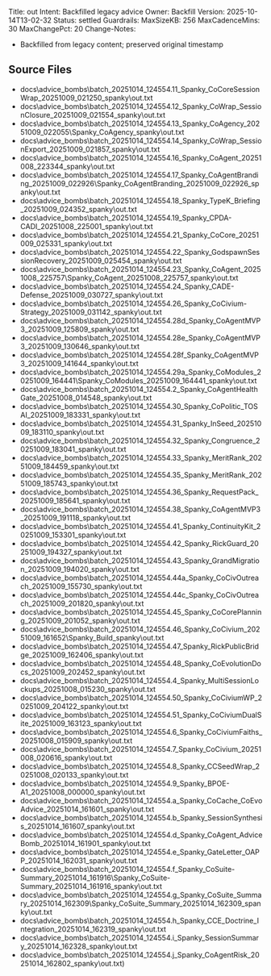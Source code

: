 Title: out
Intent: Backfilled legacy advice
Owner: Backfill
Version: 2025-10-14T13-02-32
Status: settled
Guardrails:
  MaxSizeKB: 256
  MaxCadenceMins: 30
  MaxChangePct: 20
Change-Notes:
  - Backfilled from legacy content; preserved original timestamp

## Source Files
- docs\advice_bombs\batch_20251014_124554\.11_Spanky_CoCoreSessionWrap_20251009_021250\_spanky\out.txt
- docs\advice_bombs\batch_20251014_124554\.12_Spanky_CoWrap_SessionClosure_20251009_021554\_spanky\out.txt
- docs\advice_bombs\batch_20251014_124554\.13_Spanky_CoAgency_20251009_022055\Spanky_CoAgency\_spanky\out.txt
- docs\advice_bombs\batch_20251014_124554\.14_Spanky_CoWrap_SessionExport_20251009_021857\_spanky\out.txt
- docs\advice_bombs\batch_20251014_124554\.16_Spanky_CoAgent_20251008_223344\_spanky\out.txt
- docs\advice_bombs\batch_20251014_124554\.17_Spanky_CoAgentBranding_20251009_022926\Spanky_CoAgentBranding_20251009_022926\_spanky\out.txt
- docs\advice_bombs\batch_20251014_124554\.18_Spanky_TypeK_Briefing_20251009_024352\_spanky\out.txt
- docs\advice_bombs\batch_20251014_124554\.19_Spanky_CPDA-CADI_20251008_225001\_spanky\out.txt
- docs\advice_bombs\batch_20251014_124554\.21_Spanky_CoCore_20251009_025331\_spanky\out.txt
- docs\advice_bombs\batch_20251014_124554\.22_Spanky_GodspawnSessionRecovery_20251009_025454\_spanky\out.txt
- docs\advice_bombs\batch_20251014_124554\.23_Spanky_CoAgent_20251008_225757\Spanky_CoAgent_20251008_225757\_spanky\out.txt
- docs\advice_bombs\batch_20251014_124554\.24_Spanky_CADE-Defense_20251009_030727\_spanky\out.txt
- docs\advice_bombs\batch_20251014_124554\.26_Spanky_CoCivium-Strategy_20251009_031142\_spanky\out.txt
- docs\advice_bombs\batch_20251014_124554\.28d_Spanky_CoAgentMVP3_20251009_125809\_spanky\out.txt
- docs\advice_bombs\batch_20251014_124554\.28e_Spanky_CoAgentMVP3_20251009_130646\_spanky\out.txt
- docs\advice_bombs\batch_20251014_124554\.28f_Spanky_CoAgentMVP3_20251009_141644\_spanky\out.txt
- docs\advice_bombs\batch_20251014_124554\.29a_Spanky_CoModules_20251009_164441\Spanky_CoModules_20251009_164441\_spanky\out.txt
- docs\advice_bombs\batch_20251014_124554\.2_Spanky_CoAgentHealthGate_20251008_014548\_spanky\out.txt
- docs\advice_bombs\batch_20251014_124554\.30_Spanky_CoPolitic_TOSAI_20251009_183331\_spanky\out.txt
- docs\advice_bombs\batch_20251014_124554\.31_Spanky_InSeed_20251009_183110\_spanky\out.txt
- docs\advice_bombs\batch_20251014_124554\.32_Spanky_Congruence_20251009_183041\_spanky\out.txt
- docs\advice_bombs\batch_20251014_124554\.33_Spanky_MeritRank_20251009_184459\_spanky\out.txt
- docs\advice_bombs\batch_20251014_124554\.35_Spanky_MeritRank_20251009_185743\_spanky\out.txt
- docs\advice_bombs\batch_20251014_124554\.36_Spanky_RequestPack_20251009_185641\_spanky\out.txt
- docs\advice_bombs\batch_20251014_124554\.38_Spanky_CoAgentMVP3_20251009_191118\_spanky\out.txt
- docs\advice_bombs\batch_20251014_124554\.41_Spanky_ContinuityKit_20251009_153301\_spanky\out.txt
- docs\advice_bombs\batch_20251014_124554\.42_Spanky_RickGuard_20251009_194327\_spanky\out.txt
- docs\advice_bombs\batch_20251014_124554\.43_Spanky_GrandMigration_20251009_194020\_spanky\out.txt
- docs\advice_bombs\batch_20251014_124554\.44a_Spanky_CoCivOutreach_20251009_155730\_spanky\out.txt
- docs\advice_bombs\batch_20251014_124554\.44c_Spanky_CoCivOutreach_20251009_201820\_spanky\out.txt
- docs\advice_bombs\batch_20251014_124554\.45_Spanky_CoCorePlanning_20251009_201052\_spanky\out.txt
- docs\advice_bombs\batch_20251014_124554\.46_Spanky_CoCivium_20251009_161652\Spanky_Build\_spanky\out.txt
- docs\advice_bombs\batch_20251014_124554\.47_Spanky_RickPublicBridge_20251009_162406\_spanky\out.txt
- docs\advice_bombs\batch_20251014_124554\.48_Spanky_CoEvolutionDocs_20251009_202452\_spanky\out.txt
- docs\advice_bombs\batch_20251014_124554\.4_Spanky_MultiSessionLockups_20251008_015230\_spanky\out.txt
- docs\advice_bombs\batch_20251014_124554\.50_Spanky_CoCiviumWP_20251009_204122\_spanky\out.txt
- docs\advice_bombs\batch_20251014_124554\.51_Spanky_CoCiviumDualSite_20251009_163123\_spanky\out.txt
- docs\advice_bombs\batch_20251014_124554\.6_Spanky_CoCiviumFaiths_20251008_015909\_spanky\out.txt
- docs\advice_bombs\batch_20251014_124554\.7_Spanky_CoCivium_20251008_020616\_spanky\out.txt
- docs\advice_bombs\batch_20251014_124554\.8_Spanky_CCSeedWrap_20251008_020133\_spanky\out.txt
- docs\advice_bombs\batch_20251014_124554\.9_Spanky_BPOE-A1_20251008_000000\_spanky\out.txt
- docs\advice_bombs\batch_20251014_124554\.a_Spanky_CoCache_CoEvoAdvice_20251014_161601\_spanky\out.txt
- docs\advice_bombs\batch_20251014_124554\.b_Spanky_SessionSynthesis_20251014_161607\_spanky\out.txt
- docs\advice_bombs\batch_20251014_124554\.d_Spanky_CoAgent_AdviceBomb_20251014_161901\_spanky\out.txt
- docs\advice_bombs\batch_20251014_124554\.e_Spanky_GateLetter_OAPP_20251014_162031\_spanky\out.txt
- docs\advice_bombs\batch_20251014_124554\.f_Spanky_CoSuite-Summary_20251014_161916\Spanky_CoSuite-Summary_20251014_161916\_spanky\out.txt
- docs\advice_bombs\batch_20251014_124554\.g_Spanky_CoSuite_Summary_20251014_162309\Spanky_CoSuite_Summary_20251014_162309\_spanky\out.txt
- docs\advice_bombs\batch_20251014_124554\.h_Spanky_CCE_Doctrine_Integration_20251014_162319\_spanky\out.txt
- docs\advice_bombs\batch_20251014_124554\.i_Spanky_SessionSummary_20251014_162328\_spanky\out.txt
- docs\advice_bombs\batch_20251014_124554\.j_Spanky_CoAgentRisk_20251014_162802\_spanky\out.txt)
